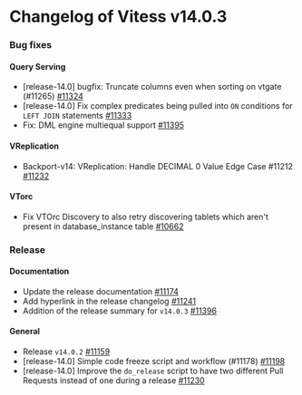 # Changelog of Vitess v14.0.3

### Bug fixes 
#### Query Serving
 * [release-14.0] bugfix: Truncate columns even when sorting on vtgate (#11265) [#11324](https://github.com/vitessio/vitess/pull/11324)
 * [release-14.0] Fix complex predicates being pulled into `ON` conditions for `LEFT JOIN` statements [#11333](https://github.com/vitessio/vitess/pull/11333)
 * Fix: DML engine multiequal support [#11395](https://github.com/vitessio/vitess/pull/11395) 
#### VReplication
 * Backport-v14: VReplication: Handle DECIMAL 0 Value Edge Case #11212 [#11232](https://github.com/vitessio/vitess/pull/11232) 
#### VTorc
 * Fix VTOrc Discovery to also retry discovering tablets which aren't present in database_instance table [#10662](https://github.com/vitessio/vitess/pull/10662)
### Release 
#### Documentation
 * Update the release documentation [#11174](https://github.com/vitessio/vitess/pull/11174)
 * Add hyperlink in the release changelog [#11241](https://github.com/vitessio/vitess/pull/11241)
 * Addition of the release summary for `v14.0.3` [#11396](https://github.com/vitessio/vitess/pull/11396) 
#### General
 * Release `v14.0.2` [#11159](https://github.com/vitessio/vitess/pull/11159)
 * [release-14.0] Simple code freeze script and workflow (#11178) [#11198](https://github.com/vitessio/vitess/pull/11198)
 * [release-14.0] Improve the `do_release` script to have two different Pull Requests instead of one during a release [#11230](https://github.com/vitessio/vitess/pull/11230)

